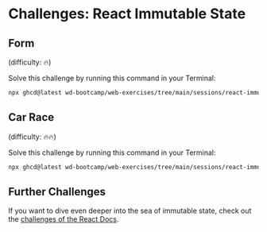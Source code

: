 # Challenges: React Immutable State

## Form

(difficulty: 🔥)

Solve this challenge by running this command in your Terminal:

```bash
npx ghcd@latest wd-bootcamp/web-exercises/tree/main/sessions/react-immutable-state/form
```

## Car Race

(difficulty: 🔥🔥)

Solve this challenge by running this command in your Terminal:

```bash
npx ghcd@latest wd-bootcamp/web-exercises/tree/main/sessions/react-immutable-state/car-race
```

## Further Challenges

If you want to dive even deeper into the sea of immutable state, check out the [challenges of the React Docs](https://react.dev/learn/updating-arrays-in-state#challenges).
